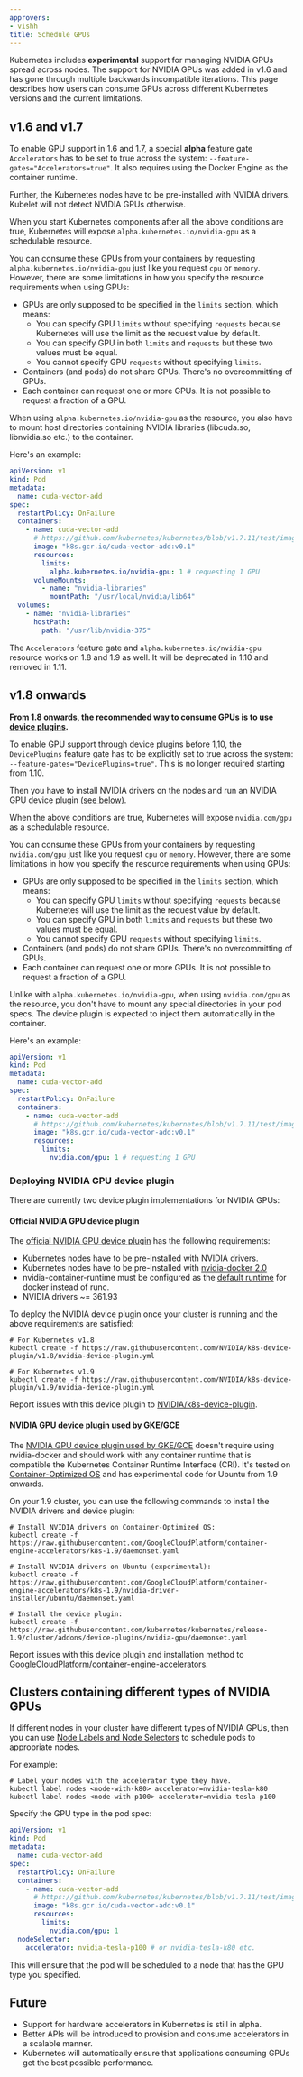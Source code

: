 ```yaml
---
approvers:
- vishh
title: Schedule GPUs
---
```


Kubernetes includes **experimental** support for managing NVIDIA GPUs spread
across nodes. The support for NVIDIA GPUs was added in v1.6 and has gone through
multiple backwards incompatible iterations. This page describes how users can
consume GPUs across different Kubernetes versions and the current limitations.

## v1.6 and v1.7
To enable GPU support in 1.6 and 1.7, a special **alpha** feature gate
`Accelerators` has to be set to true across the system:
`--feature-gates="Accelerators=true"`. It also requires using the Docker
Engine as the container runtime.

Further, the Kubernetes nodes have to be pre-installed with NVIDIA drivers.
Kubelet will not detect NVIDIA GPUs otherwise.

When you start Kubernetes components after all the above conditions are true,
Kubernetes will expose `alpha.kubernetes.io/nvidia-gpu` as a schedulable
resource.

You can consume these GPUs from your containers by requesting
`alpha.kubernetes.io/nvidia-gpu` just like you request `cpu` or `memory`.
However, there are some limitations in how you specify the resource requirements
when using GPUs:
- GPUs are only supposed to be specified in the `limits` section, which means:
  * You can specify GPU `limits` without specifying `requests` because
    Kubernetes will use the limit as the request value by default.
  * You can specify GPU in both `limits` and `requests` but these two values
    must be equal.
  * You cannot specify GPU `requests` without specifying `limits`.
- Containers (and pods) do not share GPUs. There's no overcommitting of GPUs.
- Each container can request one or more GPUs. It is not possible to request a
  fraction of a GPU.

When using `alpha.kubernetes.io/nvidia-gpu` as the resource, you also have to
mount host directories containing NVIDIA libraries (libcuda.so, libnvidia.so
etc.) to the container.

Here's an example:

```yaml
apiVersion: v1
kind: Pod
metadata:
  name: cuda-vector-add
spec:
  restartPolicy: OnFailure
  containers:
    - name: cuda-vector-add
      # https://github.com/kubernetes/kubernetes/blob/v1.7.11/test/images/nvidia-cuda/Dockerfile
      image: "k8s.gcr.io/cuda-vector-add:v0.1"
      resources:
        limits:
          alpha.kubernetes.io/nvidia-gpu: 1 # requesting 1 GPU
      volumeMounts:
        - name: "nvidia-libraries"
          mountPath: "/usr/local/nvidia/lib64"
  volumes:
    - name: "nvidia-libraries"
      hostPath:
        path: "/usr/lib/nvidia-375"
```

The `Accelerators` feature gate and `alpha.kubernetes.io/nvidia-gpu` resource
works on 1.8 and 1.9 as well. It will be deprecated in 1.10 and removed in
1.11.

## v1.8 onwards

**From 1.8 onwards, the recommended way to consume GPUs is to use [device
plugins](/docs/concepts/cluster-administration/device-plugins).**

To enable GPU support through device plugins before 1,10, the `DevicePlugins`
feature gate has to be explicitly set to true across the system:
`--feature-gates="DevicePlugins=true"`. This is no longer required starting
from 1.10.

Then you have to install NVIDIA drivers on the nodes and run an NVIDIA GPU device
plugin ([see below](#deploying-nvidia-gpu-device-plugin)).

When the above conditions are true, Kubernetes will expose `nvidia.com/gpu` as
a schedulable resource.

You can consume these GPUs from your containers by requesting
`nvidia.com/gpu` just like you request `cpu` or `memory`.
However, there are some limitations in how you specify the resource requirements
when using GPUs:
- GPUs are only supposed to be specified in the `limits` section, which means:
  * You can specify GPU `limits` without specifying `requests` because
    Kubernetes will use the limit as the request value by default.
  * You can specify GPU in both `limits` and `requests` but these two values
    must be equal.
  * You cannot specify GPU `requests` without specifying `limits`.
- Containers (and pods) do not share GPUs. There's no overcommitting of GPUs.
- Each container can request one or more GPUs. It is not possible to request a
  fraction of a GPU.

Unlike with `alpha.kubernetes.io/nvidia-gpu`, when using `nvidia.com/gpu` as
the resource, you don't have to mount any special directories in your pod
specs. The device plugin is expected to inject them automatically in the
container.

Here's an example:

```yaml
apiVersion: v1
kind: Pod
metadata:
  name: cuda-vector-add
spec:
  restartPolicy: OnFailure
  containers:
    - name: cuda-vector-add
      # https://github.com/kubernetes/kubernetes/blob/v1.7.11/test/images/nvidia-cuda/Dockerfile
      image: "k8s.gcr.io/cuda-vector-add:v0.1"
      resources:
        limits:
          nvidia.com/gpu: 1 # requesting 1 GPU
```

### Deploying NVIDIA GPU device plugin

There are currently two device plugin implementations for NVIDIA GPUs:

#### Official NVIDIA GPU device plugin

The [official NVIDIA GPU device plugin](https://github.com/NVIDIA/k8s-device-plugin)
has the following requirements:
- Kubernetes nodes have to be pre-installed with NVIDIA drivers.
- Kubernetes nodes have to be pre-installed with [nvidia-docker 2.0](https://github.com/NVIDIA/nvidia-docker)
- nvidia-container-runtime must be configured as the [default runtime](https://github.com/NVIDIA/k8s-device-plugin#preparing-your-gpu-nodes)
  for docker instead of runc.
- NVIDIA drivers ~= 361.93

To deploy the NVIDIA device plugin once your cluster is running and the above
requirements are satisfied:

```
# For Kubernetes v1.8
kubectl create -f https://raw.githubusercontent.com/NVIDIA/k8s-device-plugin/v1.8/nvidia-device-plugin.yml

# For Kubernetes v1.9
kubectl create -f https://raw.githubusercontent.com/NVIDIA/k8s-device-plugin/v1.9/nvidia-device-plugin.yml
```

Report issues with this device plugin to [NVIDIA/k8s-device-plugin](https://github.com/NVIDIA/k8s-device-plugin).

#### NVIDIA GPU device plugin used by GKE/GCE

The [NVIDIA GPU device plugin used by GKE/GCE](https://github.com/GoogleCloudPlatform/container-engine-accelerators/tree/master/cmd/nvidia_gpu)
doesn't require using nvidia-docker and should work with any container runtime
that is compatible the Kubernetes Container Runtime Interface (CRI). It's tested
on [Container-Optimized OS](https://cloud.google.com/container-optimized-os/)
and has experimental code for Ubuntu from 1.9 onwards.

On your 1.9 cluster, you can use the following commands to install the NVIDIA drivers and device plugin:

```
# Install NVIDIA drivers on Container-Optimized OS:
kubectl create -f https://raw.githubusercontent.com/GoogleCloudPlatform/container-engine-accelerators/k8s-1.9/daemonset.yaml

# Install NVIDIA drivers on Ubuntu (experimental):
kubectl create -f https://raw.githubusercontent.com/GoogleCloudPlatform/container-engine-accelerators/k8s-1.9/nvidia-driver-installer/ubuntu/daemonset.yaml

# Install the device plugin:
kubectl create -f https://raw.githubusercontent.com/kubernetes/kubernetes/release-1.9/cluster/addons/device-plugins/nvidia-gpu/daemonset.yaml
```

Report issues with this device plugin and installation method to [GoogleCloudPlatform/container-engine-accelerators](https://github.com/GoogleCloudPlatform/container-engine-accelerators).

## Clusters containing different types of NVIDIA GPUs

If different nodes in your cluster have different types of NVIDIA GPUs, then you
can use [Node Labels and Node Selectors](/docs/tasks/configure-pod-container/assign-pods-nodes/)
to schedule pods to appropriate nodes.

For example:

```shell
# Label your nodes with the accelerator type they have.
kubectl label nodes <node-with-k80> accelerator=nvidia-tesla-k80
kubectl label nodes <node-with-p100> accelerator=nvidia-tesla-p100
```

Specify the GPU type in the pod spec:

```yaml
apiVersion: v1
kind: Pod
metadata:
  name: cuda-vector-add
spec:
  restartPolicy: OnFailure
  containers:
    - name: cuda-vector-add
      # https://github.com/kubernetes/kubernetes/blob/v1.7.11/test/images/nvidia-cuda/Dockerfile
      image: "k8s.gcr.io/cuda-vector-add:v0.1"
      resources:
        limits:
          nvidia.com/gpu: 1
  nodeSelector:
    accelerator: nvidia-tesla-p100 # or nvidia-tesla-k80 etc.
```

This will ensure that the pod will be scheduled to a node that has the GPU type
you specified.

## Future
- Support for hardware accelerators in Kubernetes is still in alpha.
- Better APIs will be introduced to provision and consume accelerators in a scalable manner.
- Kubernetes will automatically ensure that applications consuming GPUs get the best possible performance.
